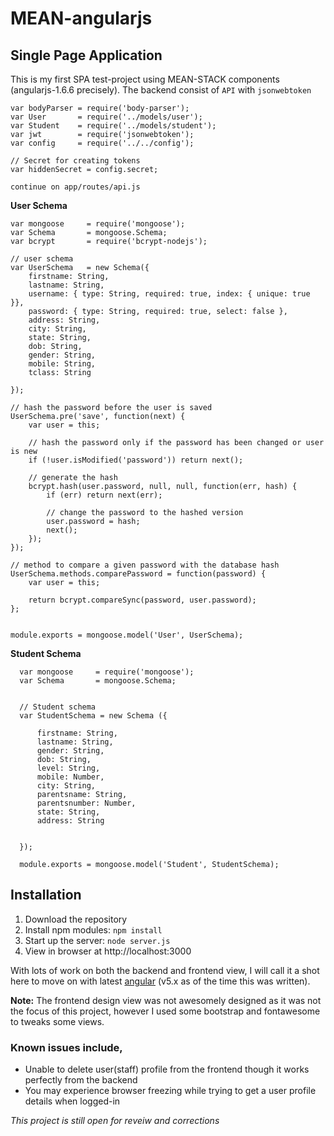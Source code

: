 # MEAN-angularjs
## Single Page Application

This is my first SPA test-project using MEAN-STACK components (angularjs-1.6.6 precisely). The backend consist of 
  `API` with `jsonwebtoken`
```
var bodyParser = require('body-parser'); 
var User       = require('../models/user');
var Student    = require('../models/student');
var jwt        = require('jsonwebtoken');
var config     = require('../../config');

// Secret for creating tokens
var hiddenSecret = config.secret;

continue on app/routes/api.js
```
**User Schema**
```
var mongoose     = require('mongoose');
var Schema       = mongoose.Schema;
var bcrypt 		 = require('bcrypt-nodejs');

// user schema
var UserSchema   = new Schema({
	firstname: String,
	lastname: String,
	username: { type: String, required: true, index: { unique: true }},
	password: { type: String, required: true, select: false },
	address: String,
	city: String,
	state: String,
	dob: String,
	gender: String,
	mobile: String,
	tclass: String
	
});

// hash the password before the user is saved
UserSchema.pre('save', function(next) {
	var user = this;

	// hash the password only if the password has been changed or user is new
	if (!user.isModified('password')) return next();

	// generate the hash
	bcrypt.hash(user.password, null, null, function(err, hash) {
		if (err) return next(err);

		// change the password to the hashed version
		user.password = hash;
		next();
	});
});

// method to compare a given password with the database hash
UserSchema.methods.comparePassword = function(password) {
	var user = this;

	return bcrypt.compareSync(password, user.password);
};


module.exports = mongoose.model('User', UserSchema);
```
**Student Schema**
```
  var mongoose     = require('mongoose');
  var Schema       = mongoose.Schema;
  
  
  // Student schema
  var StudentSchema = new Schema ({
    
      firstname: String,
      lastname: String,
      gender: String,
      dob: String,
      level: String,
      mobile: Number,
      city: String,
      parentsname: String,
      parentsnumber: Number,
      state: String,
      address: String
    
    
  });
  
  module.exports = mongoose.model('Student', StudentSchema);
```

## Installation
1. Download the repository
2. Install npm modules: `npm install`
3. Start up the server: `node server.js`
4. View in browser at http://localhost:3000

With lots of work on both the backend and frontend view, I will call it a shot here to move on with latest [angular](http://angular.io/) (v5.x as of the time this was written). 

**Note:** The frontend design view was not awesomely designed as it was not the focus of this project, however I used some bootstrap and fontawesome to tweaks some views.

### Known issues include,
 
- Unable to delete user(staff) profile from the frontend though it works perfectly from the backend
- You may experience browser freezing while trying to get a user profile details when logged-in

*This project is still open for reveiw and corrections*

